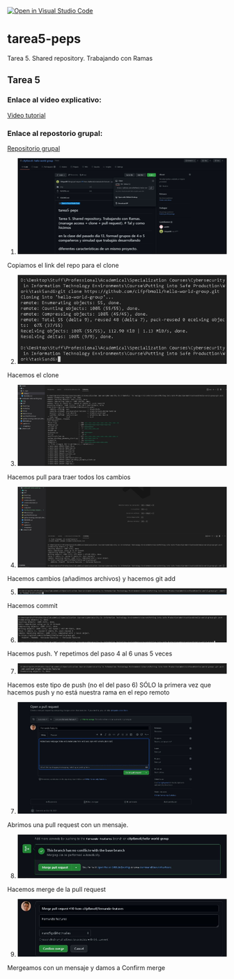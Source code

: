 [![Open in Visual Studio Code](https://classroom.github.com/assets/open-in-vscode-f059dc9a6f8d3a56e377f745f24479a46679e63a5d9fe6f495e02850cd0d8118.svg)](https://classroom.github.com/online_ide?assignment_repo_id=5998816&assignment_repo_type=AssignmentRepo)
# tarea5-peps
Tarea 5. Shared repository. Trabajando con Ramas

## Tarea 5

### Enlace al vídeo explicativo: 
[Video tutorial](https://youtu.be/83IuqFAIWPg)

### Enlace al repostorio grupal:
[Repositorio grupal](https://github.com/cifpfbmoll/hello-world-group.git)

1. ![](steps/step1.jpg) 

Copiamos el link del repo para el clone

2. ![](steps/step2.jpg) 

Hacemos el clone

3. ![](steps/step3.jpg) 

Hacemos pull para traer todos los cambios

4. ![](steps/step4.jpg) 

Hacemos cambios (añadimos archivos) y hacemos git add

5. ![](steps/step5.jpg) 

Hacemos commit

6. ![](steps/step6.jpg) 

Hacemos push. Y repetimos del paso 4 al 6 unas 5 veces

7. ![](steps/step6before4.jpg) 

Hacemos este tipo de push (no el del paso 6) SÓLO la primera vez que hacemos push y no está nuestra rama en el repo remoto

7. ![](steps/step7.jpg) 

Abrimos una pull request con un mensaje.

8. ![](steps/step8.jpg) 

Hacemos merge de la pull request

9. ![](steps/step9.jpg) 

Mergeamos con un mensaje y damos a Confirm merge
